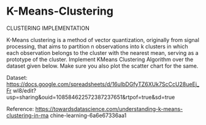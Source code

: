 # K-Means-Clustering

CLUSTERING IMPLEMENTATION 

K-Means clustering is a method of vector quantization, originally from signal processing, that aims to partition n observations into k clusters in which each observation belongs to the cluster with the nearest mean, serving as a prototype of the cluster. 
Implement KMeans Clustering Algorithm over the dataset given below. Make sure you also plot the scatter chart for the same. 

Dataset: 
https://docs.google.com/spreadsheets/d/16uIbDGfyTZ6XUk7ScCcU28ueEj_Fr wl8/edit?usp=sharing&ouid=108584622572387237651&rtpof=true&sd=true 

Reference: 
https://towardsdatascience.com/understanding-k-means-clustering-in-ma chine-learning-6a6e67336aa1 
